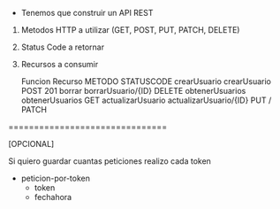 
- Tenemos que construir un API REST

1) Metodos HTTP a utilizar (GET, POST, PUT, PATCH, DELETE)

2) Status Code a retornar

3) Recursos a consumir

	Funcion			Recurso				METODO				STATUSCODE
	crearUsuario 		crearUsuario			POST				201
	borrar			borrarUsuario/{ID}		DELETE
	obtenerUsuarios		obtenerUsuarios			GET
	actualizarUsuario	actualizarUsuario/{ID}		PUT / PATCH

===============================

[OPCIONAL]

Si quiero guardar cuantas peticiones realizo cada token

 - peticion-por-token
   - token
   - fechahora
